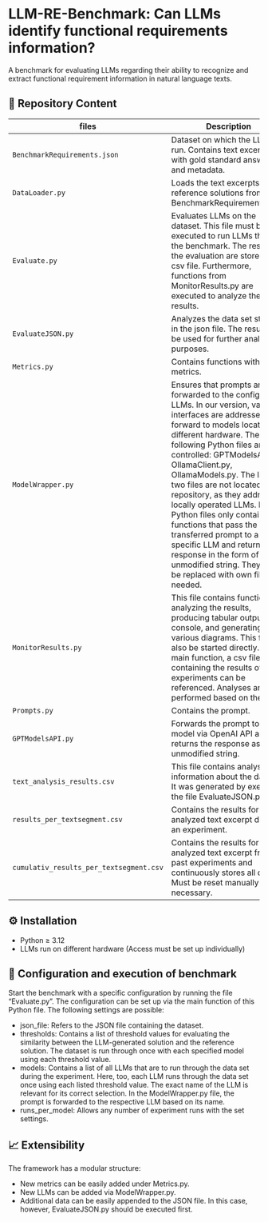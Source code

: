 # LLM-RE-Benchmark: Can LLMs identify functional requirements information?

A benchmark for evaluating LLMs regarding their ability to recognize and extract functional requirement information in natural language texts.


## 📁 Repository Content

| files                                    | Description                                                                                             |
| -----------------------------------------|---------------------------------------------------------------------------------------------------------|
| `BenchmarkRequirements.json`             | Dataset on which the LLMs run. Contains text excerpts with gold standard answers and metadata.          |
| `DataLoader.py`                          | Loads the text excerpts and reference solutions from BenchmarkRequirements.json.                        |
| `Evaluate.py`                            | Evaluates LLMs on the dataset. This file must be executed to run LLMs through the benchmark. The results of the evaluation are stored in a csv file. Furthermore, functions from MonitorResults.py are executed to analyze the results.           |
| `EvaluateJSON.py`                        | Analyzes the data set stored in the json file. The result can be used for further analysis purposes.    |
| `Metrics.py`                             | Contains functions with metrics.                                                                        |
| `ModelWrapper.py`                        | Ensures that prompts are forwarded to the configured LLMs. In our version, various interfaces are addressed that forward to models located on different hardware. The following Python files are controlled: GPTModelsAPI.py, OllamaClient.py, OllamaModels.py. The last two files are not located in this repository, as they address locally operated LLMs. Both Python files only contain functions that pass the transferred prompt to a specific LLM and return the response in the form of an unmodified string. They must be replaced with own files as needed.                        |
| `MonitorResults.py`                      | This file contains functions for analyzing the results, producing tabular output via console, and generating various diagrams. This file can also be started directly. In the main function, a csv file containing the results of past experiments can be referenced. Analyses are then performed based on the data.                      |
| `Prompts.py`                             | Contains the prompt.                        |
| `GPTModelsAPI.py`                        | Forwards the prompt to a gpt model via OpenAI API and returns the response as an unmodified string.     |
| `text_analysis_results.csv`              | This file contains analysis information about the dataset. It was generated by executing the file EvaluateJSON.py.  |
| `results_per_textsegment.csv`            | Contains the results for each analyzed text excerpt during an experiment.                               |
| `cumulativ_results_per_textsegment.csv`  | Contains the results for each analyzed text excerpt from all past experiments and continuously stores all data. Must be reset manually if necessary.  |


## ⚙️ Installation

- Python ≥ 3.12
- LLMs run on different hardware (Access must be set up individually)


## 🚀 Configuration and execution of benchmark

Start the benchmark with a specific configuration by running the file “Evaluate.py”. The configuration can be set up via the main function of this Python file. The following settings are possible:
- json_file: Refers to the JSON file containing the dataset.
- thresholds: Contains a list of threshold values for evaluating the similarity between the LLM-generated solution and the reference solution. The dataset is run through once with each specified model using each threshold value.
- models: Contains a list of all LLMs that are to run through the data set during the experiment. Here, too, each LLM runs through the data set once using each listed threshold value. The exact name of the LLM is relevant for its correct selection. In the ModelWrapper.py file, the prompt is forwarded to the respective LLM based on its name.
- runs_per_model: Allows any number of experiment runs with the set settings.

## 📈 Extensibility

The framework has a modular structure:
- New metrics can be easily added under Metrics.py.
- New LLMs can be added via ModelWrapper.py.
- Additional data can be easily appended to the JSON file. In this case, however, EvaluateJSON.py should be executed first.
